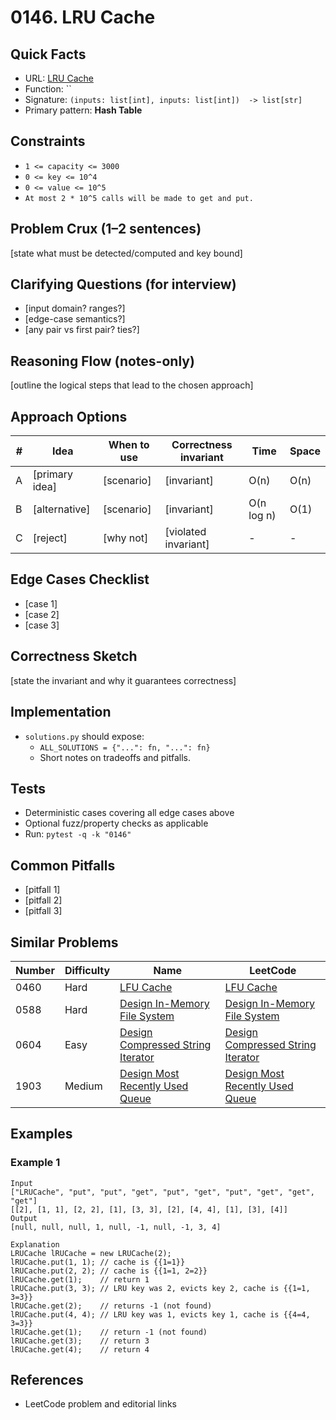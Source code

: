 # 0146. LRU Cache

## Quick Facts

- URL: [LRU Cache](https://leetcode.com/problems/lru-cache/)
- Function: \`\`
- Signature: `(inputs: list[int], inputs: list[int])  -> list[str]`
- Primary pattern: **Hash Table**

## Constraints

- `1 <= capacity <= 3000`
- `0 <= key <= 10^4`
- `0 <= value <= 10^5`
- `At most 2 * 10^5 calls will be made to get and put.`

## Problem Crux (1–2 sentences)

[state what must be detected/computed and key bound]

## Clarifying Questions (for interview)

- [input domain? ranges?]
- [edge-case semantics?]
- [any pair vs first pair? ties?]

## Reasoning Flow (notes-only)

[outline the logical steps that lead to the chosen approach]

## Approach Options

| # | Idea | When to use | Correctness invariant | Time | Space |
|---|------|-------------|-----------------------|------|-------|
| A | [primary idea] | [scenario] | [invariant] | O(n) | O(n) |
| B | [alternative] | [scenario] | [invariant] | O(n log n) | O(1) |
| C | [reject] | [why not] | [violated invariant] | - | - |

## Edge Cases Checklist

- [case 1]
- [case 2]
- [case 3]

## Correctness Sketch

[state the invariant and why it guarantees correctness]

## Implementation

- `solutions.py` should expose:
  - `ALL_SOLUTIONS = {"...": fn, "...": fn}`
  - Short notes on tradeoffs and pitfalls.

## Tests

- Deterministic cases covering all edge cases above
- Optional fuzz/property checks as applicable
- Run: `pytest -q -k "0146"`

## Common Pitfalls

- [pitfall 1]
- [pitfall 2]
- [pitfall 3]

## Similar Problems

| Number | Difficulty | Name | LeetCode |
|---|---|---|---|
| 0460 | Hard | [LFU Cache](../0460-lfu-cache/readme.md) | [LFU Cache](https://leetcode.com/problems/lfu-cache/) |
| 0588 | Hard | [Design In-Memory File System](../0588-design-in-memory-file-system/readme.md) | [Design In-Memory File System](https://leetcode.com/problems/design-in-memory-file-system/) |
| 0604 | Easy | [Design Compressed String Iterator](../0604-design-compressed-string-iterator/readme.md) | [Design Compressed String Iterator](https://leetcode.com/problems/design-compressed-string-iterator/) |
| 1903 | Medium | [Design Most Recently Used Queue](../1903-design-most-recently-used-queue/readme.md) | [Design Most Recently Used Queue](https://leetcode.com/problems/design-most-recently-used-queue/) |

## Examples

### Example 1

```text
Input
["LRUCache", "put", "put", "get", "put", "get", "put", "get", "get", "get"]
[[2], [1, 1], [2, 2], [1], [3, 3], [2], [4, 4], [1], [3], [4]]
Output
[null, null, null, 1, null, -1, null, -1, 3, 4]

Explanation
LRUCache lRUCache = new LRUCache(2);
lRUCache.put(1, 1); // cache is {{1=1}}
lRUCache.put(2, 2); // cache is {{1=1, 2=2}}
lRUCache.get(1);    // return 1
lRUCache.put(3, 3); // LRU key was 2, evicts key 2, cache is {{1=1, 3=3}}
lRUCache.get(2);    // returns -1 (not found)
lRUCache.put(4, 4); // LRU key was 1, evicts key 1, cache is {{4=4, 3=3}}
lRUCache.get(1);    // return -1 (not found)
lRUCache.get(3);    // return 3
lRUCache.get(4);    // return 4
```

## References

- LeetCode problem and editorial links
